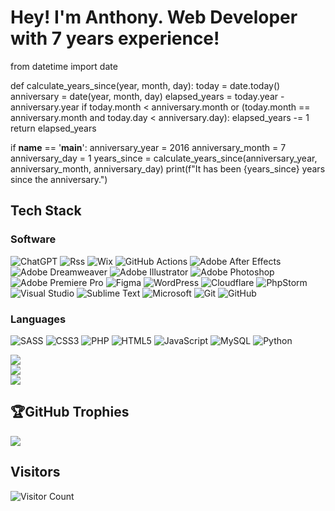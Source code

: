 <h1>Hey! I'm Anthony. Web Developer with 7 years experience!</h1>

from datetime import date

def calculate_years_since(year, month, day):
    today = date.today()
    anniversary = date(year, month, day)
    elapsed_years = today.year - anniversary.year
    if today.month < anniversary.month or (today.month == anniversary.month and today.day < anniversary.day):
        elapsed_years -= 1
    return elapsed_years

if __name__ == '__main__':
    anniversary_year = 2016
    anniversary_month = 7
    anniversary_day = 1
    years_since = calculate_years_since(anniversary_year, anniversary_month, anniversary_day)
    print(f"It has been {years_since} years since the anniversary.")


<h2>Tech Stack</h2>

<h3>Software</h3>

![ChatGPT](https://img.shields.io/badge/chatGPT-74aa9c?style=for-the-badge&logo=openai&logoColor=white)
![Rss](https://img.shields.io/badge/rss-F88900?style=for-the-badge&logo=rss&logoColor=white)
![Wix](https://img.shields.io/badge/wix-000?style=for-the-badge&logo=wix&logoColor=white)
![GitHub Actions](https://img.shields.io/badge/github%20actions-%232671E5.svg?style=for-the-badge&logo=githubactions&logoColor=white)
![Adobe After Effects](https://img.shields.io/badge/Adobe%20After%20Effects-9999FF.svg?style=for-the-badge&logo=Adobe%20After%20Effects&logoColor=white)
![Adobe Dreamweaver](https://img.shields.io/badge/Adobe%20Dreamweaver-FF61F6.svg?style=for-the-badge&logo=Adobe%20Dreamweaver&logoColor=white)
![Adobe Illustrator](https://img.shields.io/badge/adobe%20illustrator-%23FF9A00.svg?style=for-the-badge&logo=adobe%20illustrator&logoColor=white)
![Adobe Photoshop](https://img.shields.io/badge/adobe%20photoshop-%2331A8FF.svg?style=for-the-badge&logo=adobe%20photoshop&logoColor=white)
![Adobe Premiere Pro](https://img.shields.io/badge/Adobe%20Premiere%20Pro-9999FF.svg?style=for-the-badge&logo=Adobe%20Premiere%20Pro&logoColor=white)
![Figma](https://img.shields.io/badge/figma-%23F24E1E.svg?style=for-the-badge&logo=figma&logoColor=white)
![WordPress](https://img.shields.io/badge/WordPress-%23117AC9.svg?style=for-the-badge&logo=WordPress&logoColor=white)
![Cloudflare](https://img.shields.io/badge/Cloudflare-F38020?style=for-the-badge&logo=Cloudflare&logoColor=white)
![PhpStorm](https://img.shields.io/badge/phpstorm-143?style=for-the-badge&logo=phpstorm&logoColor=black&color=black&labelColor=darkorchid)
![Visual Studio](https://img.shields.io/badge/Visual%20Studio-5C2D91.svg?style=for-the-badge&logo=visual-studio&logoColor=white)
![Sublime Text](https://img.shields.io/badge/sublime_text-%23575757.svg?style=for-the-badge&logo=sublime-text&logoColor=important)
![Microsoft](https://img.shields.io/badge/Microsoft-0078D4?style=for-the-badge&logo=microsoft&logoColor=white)
![Git](https://img.shields.io/badge/git-%23F05033.svg?style=for-the-badge&logo=git&logoColor=white)
![GitHub](https://img.shields.io/badge/github-%23121011.svg?style=for-the-badge&logo=github&logoColor=white)





<h3>Languages</h3>

![SASS](https://img.shields.io/badge/SASS-hotpink.svg?style=for-the-badge&logo=SASS&logoColor=white)
![CSS3](https://img.shields.io/badge/css3-%231572B6.svg?style=for-the-badge&logo=css3&logoColor=white)
![PHP](https://img.shields.io/badge/php-%23777BB4.svg?style=for-the-badge&logo=php&logoColor=white)
![HTML5](https://img.shields.io/badge/html5-%23E34F26.svg?style=for-the-badge&logo=html5&logoColor=white)
![JavaScript](https://img.shields.io/badge/javascript-%23323330.svg?style=for-the-badge&logo=javascript&logoColor=%23F7DF1E)
![MySQL](https://img.shields.io/badge/mysql-%2300f.svg?style=for-the-badge&logo=mysql&logoColor=white)
![Python](https://img.shields.io/badge/python-3670A0?style=for-the-badge&logo=python&logoColor=ffdd54)






![](https://github-readme-stats.vercel.app/api?username=AnthonyRobert377&theme=tokyonight&hide_border=true&include_all_commits=true&count_private=true)<br/>
![](https://github-readme-streak-stats.herokuapp.com/?user=AnthonyRobert377&theme=tokyonight&hide_border=true)<br/>
![](https://github-readme-stats.vercel.app/api/top-langs/?username=AnthonyRobert377&theme=tokyonight&hide_border=true&include_all_commits=true&count_private=true&layout=compact)

## :trophy:GitHub Trophies
![](https://github-profile-trophy.vercel.app/?username=AnthonyRobert377&theme=tokyonight&no-frame=true&no-bg=true&margin-w=4)

## Visitors
![Visitor Count](https://profile-counter.glitch.me/AnthonyRobert377/count.svg)
